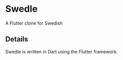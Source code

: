 # Swedle

A Flutter clone for Swedish

## Details

Swedle is written in Dart using the Flutter framework.